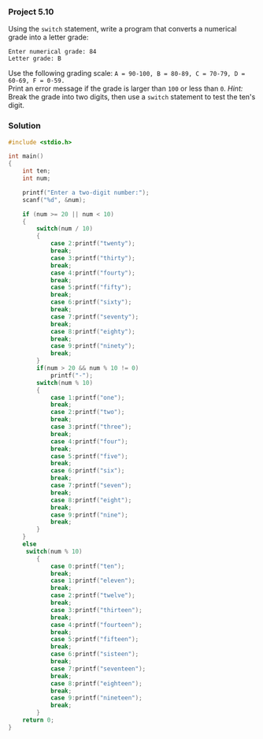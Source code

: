 ### Project 5.10

Using the `switch` statement, write a program that converts a numerical grade into a letter grade:
```
Enter numerical grade: 84
Letter grade: B
```

Use the following grading scale: `A = 90-100, B = 80-89, C = 70-79, D = 60-69, F = 0-59.`   
Print an error message if the grade is larger than `100` or less than `0`. *Hint:* Break the grade into two digits, then use a `switch` statement to test the ten's digit.

### Solution
```c
#include <stdio.h>

int main()
{
    int ten;
    int num;

    printf("Enter a two-digit number:");
    scanf("%d", &num);

    if (num >= 20 || num < 10)
    {
        switch(num / 10)
        {
            case 2:printf("twenty");
            break;
            case 3:printf("thirty");
            break;
            case 4:printf("fourty");
            break;
            case 5:printf("fifty");
            break;
            case 6:printf("sixty");
            break;
            case 7:printf("seventy");
            break;
            case 8:printf("eighty");
            break;
            case 9:printf("ninety");
            break;
        }
        if(num > 20 && num % 10 != 0)
            printf("-");
        switch(num % 10)
        {
            case 1:printf("one");
            break;
            case 2:printf("two");
            break;
            case 3:printf("three");
            break;
            case 4:printf("four");
            break;
            case 5:printf("five");
            break;
            case 6:printf("six");
            break;
            case 7:printf("seven");
            break;
            case 8:printf("eight");
            break;
            case 9:printf("nine");
            break;
        }
    }
    else
     switch(num % 10)
        {
            case 0:printf("ten");
            break;
            case 1:printf("eleven");
            break;
            case 2:printf("twelve");
            break;
            case 3:printf("thirteen");
            break;
            case 4:printf("fourteen");
            break;
            case 5:printf("fifteen");
            break;
            case 6:printf("sisteen");
            break;
            case 7:printf("seventeen");
            break;
            case 8:printf("eighteen");
            break;
            case 9:printf("nineteen");
            break;
        }
    return 0;
}
```
